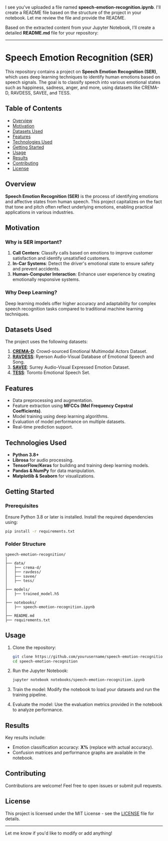 I see you've uploaded a file named **speech-emotion-recognition.ipynb**. I'll create a README file based on the structure of the project in your notebook. Let me review the file and provide the README.

Based on the extracted content from your Jupyter Notebook, I’ll create a detailed **README.md** file for your repository:

---

# Speech Emotion Recognition (SER)

This repository contains a project on **Speech Emotion Recognition (SER)**, which uses deep learning techniques to identify human emotions based on speech signals. The goal is to classify speech into various emotional states such as happiness, sadness, anger, and more, using datasets like CREMA-D, RAVDESS, SAVEE, and TESS.

## Table of Contents
- [Overview](#overview)
- [Motivation](#motivation)
- [Datasets Used](#datasets-used)
- [Features](#features)
- [Technologies Used](#technologies-used)
- [Getting Started](#getting-started)
- [Usage](#usage)
- [Results](#results)
- [Contributing](#contributing)
- [License](#license)

## Overview
**Speech Emotion Recognition (SER)** is the process of identifying emotions and affective states from human speech. This project capitalizes on the fact that tone and pitch often reflect underlying emotions, enabling practical applications in various industries.

## Motivation
### Why is SER important?
1. **Call Centers**: Classify calls based on emotions to improve customer satisfaction and identify unsatisfied customers.
2. **In-Car Systems**: Detect the driver's emotional state to ensure safety and prevent accidents.
3. **Human-Computer Interaction**: Enhance user experience by creating emotionally responsive systems.

### Why Deep Learning?
Deep learning models offer higher accuracy and adaptability for complex speech recognition tasks compared to traditional machine learning techniques.

## Datasets Used
The project uses the following datasets:
1. **[CREMA-D](https://github.com/CheyneyComputerScience/CREMA-D)**: Crowd-sourced Emotional Multimodal Actors Dataset.
2. **[RAVDESS](https://zenodo.org/record/1188976)**: Ryerson Audio-Visual Database of Emotional Speech and Song.
3. **[SAVEE](https://www.kaggle.com/datasets/ejlok1/surrey-audiovisual-expressed-emotion-savee)**: Surrey Audio-Visual Expressed Emotion Dataset.
4. **[TESS](https://tspace.library.utoronto.ca/handle/1807/24487)**: Toronto Emotional Speech Set.

## Features
- Data preprocessing and augmentation.
- Feature extraction using **MFCCs (Mel Frequency Cepstral Coefficients)**.
- Model training using deep learning algorithms.
- Evaluation of model performance on multiple datasets.
- Real-time prediction support.

## Technologies Used
- **Python 3.8+**
- **Librosa** for audio processing.
- **TensorFlow/Keras** for building and training deep learning models.
- **Pandas & NumPy** for data manipulation.
- **Matplotlib & Seaborn** for visualizations.

## Getting Started
### Prerequisites
Ensure Python 3.8 or later is installed. Install the required dependencies using:
```bash
pip install -r requirements.txt
```

### Folder Structure
```plaintext
speech-emotion-recognition/
│
├── data/
│   ├── crema-d/
│   ├── ravdess/
│   ├── savee/
│   ├── tess/
│
├── models/
│   ├── trained_model.h5
│
├── notebooks/
│   ├── speech-emotion-recognition.ipynb
│
├── README.md
├── requirements.txt
```

## Usage
1. Clone the repository:
   ```bash
   git clone https://github.com/yourusername/speech-emotion-recognition.git
   cd speech-emotion-recognition
   ```

2. Run the Jupyter Notebook:
   ```bash
   jupyter notebook notebooks/speech-emotion-recognition.ipynb
   ```

3. Train the model:
   Modify the notebook to load your datasets and run the training pipeline.

4. Evaluate the model:
   Use the evaluation metrics provided in the notebook to analyze performance.

## Results
Key results include:
- Emotion classification accuracy: **X%** (replace with actual accuracy).
- Confusion matrices and performance graphs are available in the notebook.

## Contributing
Contributions are welcome! Feel free to open issues or submit pull requests.

## License
This project is licensed under the MIT License - see the [LICENSE](LICENSE) file for details.

---

Let me know if you'd like to modify or add anything!
